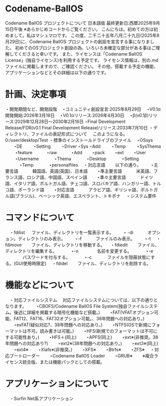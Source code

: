 # Codename-BallOS
Codename BallOS プロジェクトについて 日本語版
最終更新日:西暦2025年9月15日午後
※あらかじめコードからご覧ください。
こんにちは。初めての方は初めまして。私はマシュマロです。
この度、二千二十五年八月二十九日(2025年8月29日)に、Codename BallOS プロジェクトの創設を宣言する事になりました。
初めてのOSプロジェクト創設の為、いろいろ未確定な部分がある事はご理解してくださると幸いです。
また、ライセンスは「Codename BallOS License」(独自ライセンス)を利用する予定です。
ライセンス情報は、別の.mdファイルに掲載しますので、ご確認ください。
その他、搭載する予定の機能、アプリケーションなどとその詳細は以下の通りです。
# 計画、決定事項
・開発期間など、開発段階
　⋆コミュニティ創設宣言:2025年8月29日
　⋆V0.1α開発開始:2026年3月18日
　⋆V0.1αリリース:2026年4月30日
　⋆β(v0.1β)リリース:2029年12月28日～2030年2月16日
  ⋆Final Development Release/FDR(v0.1 Final Development Release)リリース:2033年7月10日
・ディレクトリ、ファイルの表記形式について
　このようになる。
  0:/user/desktop/Test
・標準のインストールドライブのファイル
　⋆OSsys
　　⋆DE
　　 ⋆Setting
　　 ⋆Driver
      ⋆Sys
      ⋆Add
　　 ⋆Temp
　　 ⋆SysThema
　　 ⋆feature
　　　⋆raw
　　　⋆Add
    　　⋆pack
　　⋆ext
　　⋆User
　　 ⋆Username 
　　 　⋆Thema
　　　 ⋆Desktop
　　　 ⋆Setting
　　　 ⋆Temp
　　　 ⋆personalfiles
　・対応言語
　　以下の通り。
　　⋆主要言語
　　　韓国語、英語(英国)、日本語
　　⋆準主要言語
　　　米英語、フランス語、ロシア語、中国語、スペイン語
　　⋆準々主要言語
　　　ドイツ語、イタリア語、ポルトガル語、チェコ語、スロバキア語、ハンガリー語、トルコ語、ポーランド語
　　⋆対応言語
　　　アラビア語、ギリシャ語、ポルトガル語(ブラジル)、ベーシック英語、エスペラント、トキポナ
　・システム要件
# コマンドについて
　・fdilist
　 ファイル、ディレクトリを一覧表示する。
　　⋆ -di
　　　オプション。ディレクトリのみ表示。
　　⋆-f
　　　ファイルのみ表示。
　　⋆-t
　・fdimove
　　ファイル、ディレクトリを移動する。
　・fdiedit
　　ファイル、ディレクトリを編集する。
　　　⋆-n
　　　　名前を変更する。
　　　⋆-e
　　　　パスワードを付与する。
　　　⋆-c
　　　 ファイルを隠蔽状態にする。(GUI使用時限定)
　・fdidel
　　ファイル、ディレクトリを削除する。
　　
# 機能などについて
　・対応ファイルシステム
　対応ファイルシステムについては、以下の通りとなります。
　　⋆CBOFS/Codename BallOS File System(独自ファイルシステム。後述に詳細を掲載する暗号化機能など搭載。)
　　⋆FAT(VFATオプション可能、FAT12、FAT16、FAT32オプション可能。、38年問題への対応あり。)
　　⋆exFAT(疑似対応?、38年問題への対応あり。)
　　⋆NTFS(OSで新規にフォーマットは不可。読み書きは可能。)
　　⋆HFS(新規でのフォーマットは不可にする可能性あり。)
　　⋆HFS＋(同上)
　　⋆APFS(同上)
　　⋆ext※(非推奨。38年問題への対応あり?)
　　⋆ext2※(38年問題への対応あり。)
　　⋆ext3※(同上)
　　⋆ext4※
　　⋆Xiafs※(非推奨。)
　　⋆XFS※
　　⋆Btrfs※
　　⋆ZFS※
　・対応ブートローダー
　　⋆Codename BallOS Loader
　　⋆GRUB※
　　※複合ライセンス統合版、または機能パックとしての搭載。
# アプリケーションについて
　・Surfin Net系アプリケーション
　　
　　　
